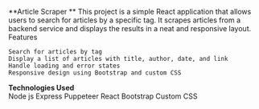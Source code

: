**Article Scraper
**
This project is a simple React application that allows users to search for articles by a specific tag. It scrapes articles from a backend service and displays the results in a neat and responsive layout.
Features

    Search for articles by tag
    Display a list of articles with title, author, date, and link
    Handle loading and error states
    Responsive design using Bootstrap and custom CSS

**Technologies Used**  
    Node js
    Express
    Puppeteer
    React
    Bootstrap
    Custom CSS

